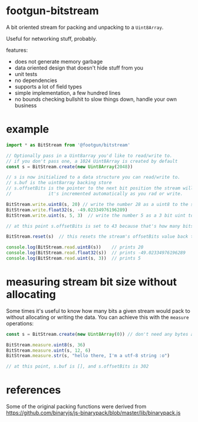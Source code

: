 # footgun-bitstream
A bit oriented stream for packing and unpacking to a `Uint8Array`.

Useful for networking stuff, probably.


features:
* does not generate memory garbage
* data oriented design that doesn't hide stuff from you
* unit tests
* no dependencies
* supports a lot of field types
* simple implementation, a few hundred lines
* no bounds checking bullshit to slow things down, handle your own business


# example
```javascript
import * as BitStream from '@footgun/bitstream'

// Optionally pass in a Uint8array you'd like to read/write to.
// if you don't pass one, a 1024 Uint8Array is created by default
const s = BitStream.create(new Uint8Array(2048))

// s is now initialized to a data structure you can read/write to.
// s.buf is the uint8array backing store
// s.offsetBits is the pointer to the next bit position the stream will read or write from.
//              it's incremented automatically as you rad or write.

BitStream.write.uint8(s, 20) // write the number 28 as a uint8 to the stream
BitStream.write.float32(s, -49.02334976196289)
BitStream.write.uint(s, 5, 3)  // write the number 5 as a 3 bit uint to the stream

// at this point s.offsetBits is set to 43 because that's how many bits we've written

BitStream.reset(s)  // this resets the stream's offsetBits value back to 0

console.log(BitStream.read.uint8(s))    // prints 20
console.log(BitStream.read.float32(s))  // prints -49.02334976196289
console.log(BitStream.read.uint(s, 3))  // prints 5
```


# measuring stream bit size without allocating

Some times it's useful to know how many bits a given stream would pack to without allocating or writing the data.
You can achieve this with the `measure` operations:

```javascript
const s = BitStream.create(new Uint8Array(0)) // don't need any bytes allocated

BitStream.measure.uint8(s, 36)
BitStream.measure.uint(s, 12, 6)
BitStream.measure.str(s, "hello there, I'm a utf-8 string :o")

// at this point, s.buf is [], and s.offsetBits is 302 
```


# references

Some of the original packing functions were derived from https://github.com/binaryjs/js-binarypack/blob/master/lib/binarypack.js
